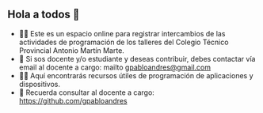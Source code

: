 ## Hola a todos 👋

- 🙋‍♀️ Este es un espacio online para registrar intercambios de las actividades de programación de los talleres del Colegio Técnico Provincial Antonio Martín Marte.  
- 🌈 Si sos docente y/o estudiante y deseas contribuir, debes contactar vía email al docente a cargo: mailto gpabloandres@gmail.com
- 👩‍💻 Aquí encontrarás recursos útiles de programación de aplicaciones y dispositivos.
- 🧙 Recuerda consultar al docente a cargo: https://github.com/gpabloandres
